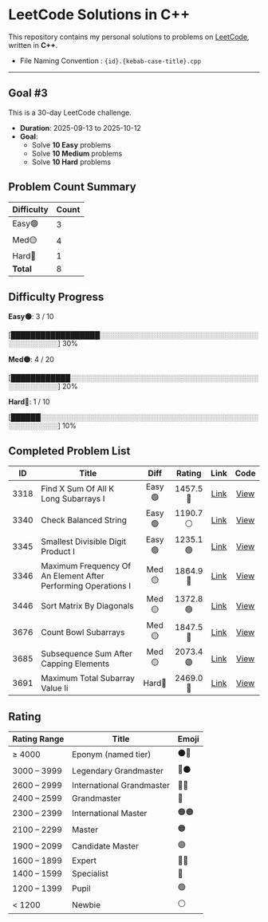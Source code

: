 # LeetCode Solutions in C++

This repository contains my personal solutions to problems on [LeetCode](https://leetcode.com/), written in **C++**.

* File Naming Convention : `{id}.{kebab-case-title}.cpp`

---

## Goal #3

This is a 30-day LeetCode challenge.

- **Duration**: 2025-09-13 to 2025-10-12
- **Goal**:
  - Solve **10 Easy** problems
  - Solve **10 Medium** problems
  - Solve **10 Hard** problems

<!-- LEETCODE_SUMMARY_START -->
## Problem Count Summary

| Difficulty | Count |
|------------|-------|
| Easy🟢 | 3 |
| Med🟡 | 4 |
| Hard🔴 | 1 |
| **Total** | 8 |

<!-- LEETCODE_SUMMARY_END -->

<!-- LEETCODE_PROGRESS_START -->
## Difficulty Progress

**Easy🟢**: 3 / 10

[██████████████████░░░░░░░░░░░░░░░░░░░░░░░░░░░░░░░░░░░░░░░░░░] 30%

**Med🟡**: 4 / 20

[████████████░░░░░░░░░░░░░░░░░░░░░░░░░░░░░░░░░░░░░░░░░░░░░░░░] 20%

**Hard🔴**: 1 / 10

[██████░░░░░░░░░░░░░░░░░░░░░░░░░░░░░░░░░░░░░░░░░░░░░░░░░░░░░░] 10%
<!-- LEETCODE_PROGRESS_END -->

<!-- LEETCODE_TABLE_START -->
## Completed Problem List

| ID | Title | Diff | Rating | Link | Code |
|:--:|-------|:----:|:------:|:----:|:----:|
| 3318 | Find X Sum Of All K Long Subarrays I | Easy🟢 | 1457.5<br>🔷 | [Link](https://leetcode.com/problems/find-x-sum-of-all-k-long-subarrays-i/) | [View](./goals/goal3/EASY/3318.find-x-sum-of-all-k-long-subarrays-i.cpp) |
| 3340 | Check Balanced String | Easy🟢 | 1190.7<br>⚪ | [Link](https://leetcode.com/problems/check-balanced-string/) | [View](./goals/goal3/EASY/3340.check-balanced-string.cpp) |
| 3345 | Smallest Divisible Digit Product I | Easy🟢 | 1235.1<br>🟢 | [Link](https://leetcode.com/problems/smallest-divisible-digit-product-i/) | [View](./goals/goal3/EASY/3345.smallest-divisible-digit-product-i.cpp) |
| 3346 | Maximum Frequency Of An Element After Performing Operations I | Med🟡 | 1864.9<br>🔵 | [Link](https://leetcode.com/problems/maximum-frequency-of-an-element-after-performing-operations-i/) | [View](./goals/goal3/MEDIUM/3346.maximum-frequency-of-an-element-after-performing-operations-i.cpp) |
| 3446 | Sort Matrix By Diagonals | Med🟡 | 1372.8<br>🟢 | [Link](https://leetcode.com/problems/sort-matrix-by-diagonals/) | [View](./goals/goal3/MEDIUM/3446.sort-matrix-by-diagonals.cpp) |
| 3676 | Count Bowl Subarrays | Med🟡 | 1847.5<br>🔵 | [Link](https://leetcode.com/problems/count-bowl-subarrays/) | [View](./goals/goal3/MEDIUM/3676.count-bowl-subarrays.cpp) |
| 3685 | Subsequence Sum After Capping Elements | Med🟡 | 2073.4<br>🟣 | [Link](https://leetcode.com/problems/subsequence-sum-after-capping-elements/) | [View](./goals/goal3/MEDIUM/3685.subsequence-sum-after-capping-elements.cpp) |
| 3691 | Maximum Total Subarray Value Ii | Hard🔴 | 2469.0<br>🔴 | [Link](https://leetcode.com/problems/maximum-total-subarray-value-ii/) | [View](./goals/goal3/HARD/3691.maximum-total-subarray-value-ii.cpp) |

<!-- LEETCODE_TABLE_END -->

## Rating

| Rating Range | Title                       | Emoji |
|--------------|-----------------------------|-------|
| ≥ 4000       | Eponym (named tier)         | ⚫🔴 |
| 3000 – 3999  | Legendary Grandmaster       | 🔴⚫ |
| 2600 – 2999  | International Grandmaster   | 🔴🔴 |
| 2400 – 2599  | Grandmaster                 | 🔴    |
| 2300 – 2399  | International Master        | 🟠🟠 |
| 2100 – 2299  | Master                      | 🟠    |
| 1900 – 2099  | Candidate Master            | 🟣    |
| 1600 – 1899  | Expert                      | 🔵🔵 |
| 1400 – 1599  | Specialist                  | 🔷    |
| 1200 – 1399  | Pupil                       | 🟢    |
| < 1200       | Newbie                      | ⚪    |
